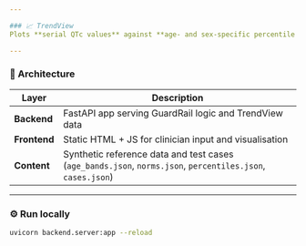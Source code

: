 ```yaml
---

### 📈 TrendView
Plots **serial QTc values** against **age- and sex-specific percentile bands** (50th / 90th / 99th) to visualise trends and detect outliers over time.

---
```


### 🧠 Architecture
| Layer | Description |
|-------|--------------|
| **Backend** | FastAPI app serving GuardRail logic and TrendView data |
| **Frontend** | Static HTML + JS for clinician input and visualisation |
| **Content** | Synthetic reference data and test cases (`age_bands.json`, `norms.json`, `percentiles.json`, `cases.json`) |

---

### ⚙️ Run locally
```bash
uvicorn backend.server:app --reload
